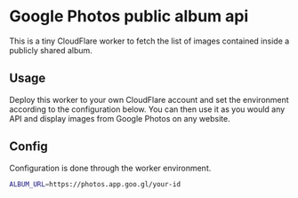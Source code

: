 # Google Photos public album api

This is a tiny CloudFlare worker to fetch the list of images contained inside a publicly shared album.

## Usage

Deploy this worker to your own CloudFlare account and set the environment according to the configuration below.
You can then use it as you would any API and display images from Google Photos on any website.

## Config

Configuration is done through the worker environment.

```sh
ALBUM_URL=https://photos.app.goo.gl/your-id
```
